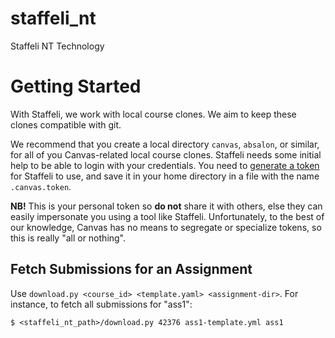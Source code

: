 # staffeli_nt

Staffeli NT Technology


Getting Started
===============

With Staffeli, we work with local course clones. We aim to keep these
clones compatible with git.

We recommend that you create a local directory ``canvas``,
``absalon``, or similar, for all of you Canvas-related local course
clones. Staffeli needs some initial help to be able to login with your
credentials. You need to [generate a
token](https://guides.instructure.com/m/4214/l/40399-how-do-i-obtain-an-api-access-token-for-an-account)
for Staffeli to use, and save it in your home directory  in a file with the name `.canvas.token`.

**NB!** This is your personal token so **do not** share it with others,
else they can easily impersonate you using a tool like Staffeli.
Unfortunately, to the best of our knowledge, Canvas has no means to
segregate or specialize tokens, so this is really "all or nothing".



Fetch Submissions for an Assignment
-----------------------------------

Use `download.py <course_id> <template.yaml> <assignment-dir>`. For instance, to fetch all submissions for "ass1":

    $ <staffeli_nt_path>/download.py 42376 ass1-template.yml ass1
